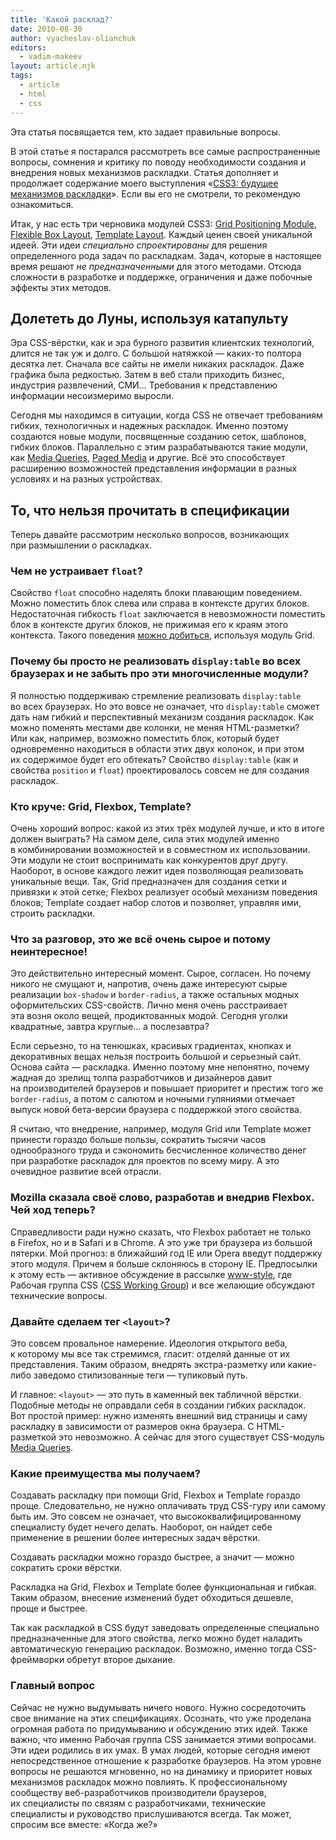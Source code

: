 ```yaml
---
title: 'Какой расклад?'
date: 2010-08-30
author: vyacheslav-olianchuk
editors:
  - vadim-makeev
layout: article.njk
tags:
  - article
  - html
  - css
---
```


Эта статья посвящается тем, кто задает правильные вопросы.

В этой статье я постарался рассмотреть все самые распространенные вопросы, сомнения и критику по поводу необходимости создания и внедрения новых механизмов раскладки. Статья дополняет и продолжает содержание моего выступления «[CSS3: будущее механизмов раскладки](/events/wsd-spb-2010/#layout)». Если вы его не смотрели, то рекомендую ознакомиться.

Итак, у нас есть три черновика модулей CSS3: [Grid Positioning Module](http://www.w3.org/TR/css3-grid/), [Flexible Box Layout](http://www.w3.org/TR/css3-flexbox/), [Template Layout](http://www.w3.org/TR/css3-layout/). Каждый ценен своей уникальной идеей. Эти идеи _специально спроектированы_ для решения определенного рода задач по раскладкам. Задач, которые в настоящее время решают _не предназначенными_ для этого методами. Отсюда сложности в разработке и поддержке, ограничения и даже побочные эффекты этих методов.

## Долететь до Луны, используя катапульту

Эра CSS-вёрстки, как и эра бурного развития клиентских технологий, длится не так уж и долго. С большой натяжкой — каких-то полтора десятка лет. Сначала все сайты не имели никаких раскладок. Даже графика была редкостью. Затем в веб стали приходить бизнес, индустрия развлечений, СМИ… Требования к представлению информации несоизмеримо выросли.

Сегодня мы находимся в ситуации, когда CSS не отвечает требованиям гибких, технологичных и надежных раскладок. Именно поэтому создаются новые модули, посвященные созданию сеток, шаблонов, гибких блоков. Параллельно с этим разрабатываются такие модули, как [Media Queries](http://www.w3.org/TR/css3-mediaqueries/), [Paged Media](http://www.w3.org/TR/css3-page/) и другие. Всё это способствует расширению возможностей представления информации в разных условиях и на разных устройствах.

## То, что нельзя прочитать в спецификации

Теперь давайте рассмотрим несколько вопросов, возникающих при размышлении о раскладках.

### Чем не устраивает `float`?

Свойство `float` способно наделять блоки плавающим поведением. Можно поместить блок слева или справа в контексте других блоков. Недостаточная гибкость `float` заключается в невозможности поместить блок в контексте других блоков, не прижимая его к краям этого контекста. Такого поведения [можно добиться](http://www.w3.org/TR/css3-grid/#grid-units), используя модуль Grid.

### Почему бы просто не реализовать `display:table` во всех браузерах и не забыть про эти многочисленные модули?

Я полностью поддерживаю стремление реализовать `display:table` во всех браузерах. Но это вовсе не означает, что `display:table` сможет дать нам гибкий и перспективный механизм создания раскладок. Как можно поменять местами две колонки, не меняя HTML-разметки? Или как, например, возможно поместить блок, который будет одновременно находиться в области этих двух колонок, и при этом их содержимое будет его обтекать? Свойство `display:table` (как и свойства `position` и `float`) проектировалось совсем не для создания раскладок.

### Кто круче: Grid, Flexbox, Template?

Очень хороший вопрос: какой из этих трёх модулей лучше, и кто в итоге должен выиграть? На самом деле, сила этих модулей именно в комбинировании возможностей и в совместном их использовании. Эти модули не стоит воспринимать как конкурентов друг другу. Наоборот, в основе каждого лежит идея позволяющая реализовать уникальные вещи. Так, Grid предназначен для создания сетки и привязки к этой сетке; Flexbox реализует особый механизм поведения блоков; Template создает набор слотов и позволяет, управляя ими, строить раскладки.

### Что за разговор, это же всё очень сырое и потому неинтересное!

Это действительно интересный момент. Сырое, согласен. Но почему никого не смущают и, напротив, очень даже интересуют сырые реализации `box-shadow` и `border-radius`, а также остальных модных оформительских CSS-свойств. Лично меня очень расстраивает эта возня около вещей, продиктованных модой. Сегодня уголки квадратные, завтра круглые… а послезавтра?

Если серьезно, то на тенюшках, красивых градиентах, кнопках и декоративных вещах нельзя построить большой и серьезный сайт. Основа сайта — раскладка. Именно поэтому мне непонятно, почему жадная до зрелищ толпа разработчиков и дизайнеров давит на производителей браузеров и повышает приоритет и престиж того же `border-radius`, а потом с салютом и ночными гуляниями отмечает выпуск новой бета-версии браузера с поддержкой этого свойства.

Я считаю, что внедрение, например, модуля Grid или Template может принести гораздо больше пользы, сократить тысячи часов однообразного труда и сэкономить бесчисленное количество денег при разработке раскладок для проектов по всему миру. А это очевидное развитие всей отрасли.

### Mozilla сказала своё слово, разработав и внедрив Flexbox. Чей ход теперь?

Справедливости ради нужно сказать, что Flexbox работает не только в Firefox, но и в Safari и в Chrome. А это уже три браузера из большой пятерки. Мой прогноз: в ближайший год IE или Opera введут поддержку этого модуля. Причем я больше склоняюсь в сторону IE. Предпосылки к этому есть — активное обсуждение в рассылке [www-style](http://lists.w3.org/Archives/Public/www-style/), где Рабочая группа CSS ([CSS Working Group](http://www.w3.org/Style/CSS/members.php3)) и все желающие обсуждают технические вопросы.

### Давайте сделаем тег `<layout>`?

Это совсем провальное намерение. Идеология открытого веба, к которому мы все так стремимся, гласит: отделяй данные от их представления. Таким образом, внедрять экстра-разметку или какие-либо заведомо стилизованные теги — тупиковый путь.

И главное: `<layout>` — это путь в каменный век табличной вёрстки. Подобные методы не оправдали себя в создании гибких раскладок. Вот простой пример: нужно изменять внешний вид страницы и саму раскладку в зависимости от размеров окна браузера. С HTML-разметкой это невозможно. А сейчас для этого существует CSS-модуль [Media Queries](http://www.w3.org/TR/css3-mediaqueries/).

### Какие преимущества мы получаем?

Создавать раскладку при помощи Grid, Flexbox и Template гораздо проще. Следовательно, не нужно оплачивать труд CSS-гуру или самому быть им. Это совсем не означает, что высококвалифицированному специалисту будет нечего делать. Наоборот, он найдет себе применение в решении более интересных задач вёрстки.

Создавать раскладки можно гораздо быстрее, а значит — можно сократить сроки вёрстки.

Раскладка на Grid, Flexbox и Template более функциональная и гибкая. Таким образом, внесение изменений будет обходиться дешевле, проще и быстрее.

Так как раскладкой в CSS будут заведовать определенные специально предназначенные для этого свойства, легко можно будет наладить автоматическую генерацию раскладок. Возможно, именно тогда CSS-фреймворки обретут второе дыхание.

### Главный вопрос

Сейчас не нужно выдумывать ничего нового. Нужно сосредоточить свое внимание на этих спецификациях. Осознать, что уже проделана огромная работа по придумыванию и обсуждению этих идей. Также важно, что именно Рабочая группа CSS занимается этими вопросами. Эти идеи родились в их умах. В умах людей, которые сегодня имеют непосредственное отношение к разработке браузеров. На этом уровне вопросы не решаются мгновенно, но на динамику и приоритет новых механизмов раскладок можно повлиять. К профессиональному сообществу веб-разработчиков производители браузеров, их специалисты по связям с разработчиками, технические специалисты и руководство прислушиваются всегда. Так может, спросим все вместе: «Когда же?»

